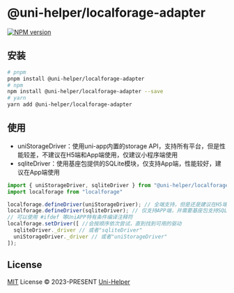# @uni-helper/localforage-adapter

[![NPM version](https://img.shields.io/npm/v/@uni-helper/localforage-adapter?color=a1b858&label=)](https://www.npmjs.com/package/@uni-helper/localforage-adapter)

## 安装

```bash
# pnpm
pnpm install @uni-helper/localforage-adapter
# npm
npm install @uni-helper/localforage-adapter --save
# yarn
yarn add @uni-helper/localforage-adapter
```

## 使用

- uniStorageDriver：使用uni-app内置的storage API，支持所有平台，但是性能较差，不建议在H5端和App端使用，仅建议小程序端使用
- sqliteDriver：使用基座包提供的SQLite模块，仅支持App端，性能较好，建议在App端使用

```js
import { uniStorageDriver, sqliteDriver } from "@uni-helper/localforage-adapter"
import localforage from "localforage"

localforage.defineDriver(uniStorageDriver); // 全端支持，但是还是建议在H5端使用lf自带的IndexedDB
localforage.defineDriver(sqliteDriver); // 仅支持APP端，并需要基座包支持SQLite模块
// 可以使用 #ifdef 等UniAPP特有条件编译注释符
localforage.setDriver([ //会按顺序依次尝试，直到找到可用的驱动
  sqliteDriver._driver // 或者"sqliteDriver"
  uniStorageDriver._driver // 或者"uniStorageDriver"
]);
```

## License

[MIT](./LICENSE) License &copy; 2023-PRESENT [Uni-Helper](https://github.com/uni-helper)
